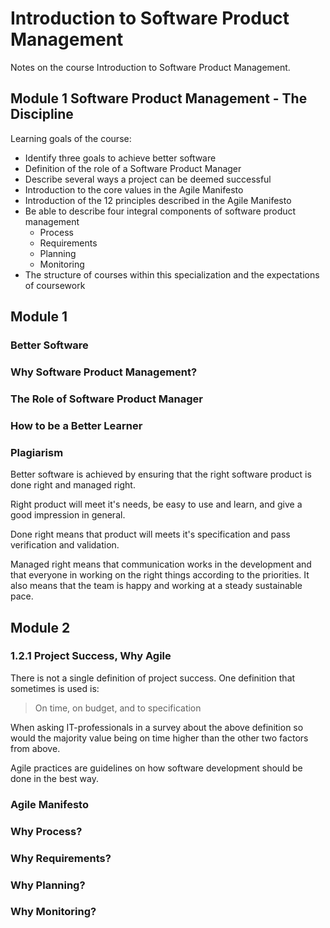# Introduction to Software Product Management

Notes on the course Introduction to Software Product Management.

## Module 1 Software Product Management - The Discipline

Learning goals of the course:

- Identify three goals to achieve better software
- Definition of the role of a Software Product Manager
- Describe several ways a project can be deemed successful
- Introduction to the core values in the Agile Manifesto
- Introduction of the 12 principles described in the Agile Manifesto
- Be able to describe four integral components of software product management
  - Process
  - Requirements
  - Planning
  - Monitoring
- The structure of courses within this specialization and the expectations of coursework

## Module 1

### Better Software

### Why Software Product Management?

### The Role of Software Product Manager

### How to be a Better Learner

### Plagiarism

Better software is achieved by ensuring that the right software product is done right and managed right.

Right product will meet it's needs, be easy to use and learn, and give a good impression in general.

Done right means that product will meets it's specification and pass verification and validation.

Managed right means that communication works in the development and that everyone in working on the right things according to the priorities. It also means that the team is happy and working at a steady sustainable pace.

## Module 2

### 1.2.1 Project Success, Why Agile

There is not a single definition of project success. One definition that sometimes is used is:

> On time, on budget, and to specification

When asking IT-professionals in a survey about the above definition so would the majority value being on time higher than the other two factors from above.

Agile practices are guidelines on how software development should be done in the best way.

### Agile Manifesto

### Why Process?

### Why Requirements?

### Why Planning?

### Why Monitoring?
